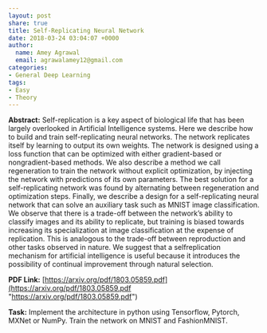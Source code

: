 ```yaml
---
layout: post
share: true
title: Self-Replicating Neural Network
date: 2018-03-24 03:04:07 +0000
author:
  name: Amey Agrawal
  email: agrawalamey12@gmail.com
categories:
- General Deep Learning
tags:
- Easy
- Theory
---
```

**Abstract:** Self-replication is a key aspect of biological life that has been largely overlooked in Artificial Intelligence systems. Here we describe how to build and train self-replicating neural networks. The network replicates itself by learning to output its own weights. The network is designed using a loss function that can be optimized with either gradient-based or nongradient-based methods. We also describe a method we call regeneration to train the network without explicit optimization, by injecting the network with predictions of its own parameters. The best solution for a self-replicating network was found by alternating between regeneration and optimization steps. Finally, we describe a design for a self-replicating neural network that can solve an auxiliary task such as MNIST image classification. We observe that there is a trade-off between the network’s ability to classify images and its ability to replicate, but training is biased towards increasing its specialization at image classification at the expense of replication. This is analogous to the trade-off between reproduction and other tasks observed in nature. We suggest that a selfreplication mechanism for artificial intelligence is useful because it introduces the possibility of continual improvement through natural selection.

**PDF Link:** [https://arxiv.org/pdf/1803.05859.pdf](https://arxiv.org/pdf/1803.05859.pdf "https://arxiv.org/pdf/1803.05859.pdf")

**Task:** Implement the architecture in python using Tensorflow, Pytorch, MXNet or NumPy. Train the network on MNIST and FashionMNIST.